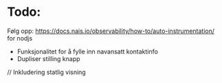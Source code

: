 # Todo:

Følg opp: https://docs.nais.io/observability/how-to/auto-instrumentation/ for nodjs

- Funksjonalitet for å fylle inn navansatt kontaktinfo
- Dupliser stilling knapp

// Inkludering statlig visning

